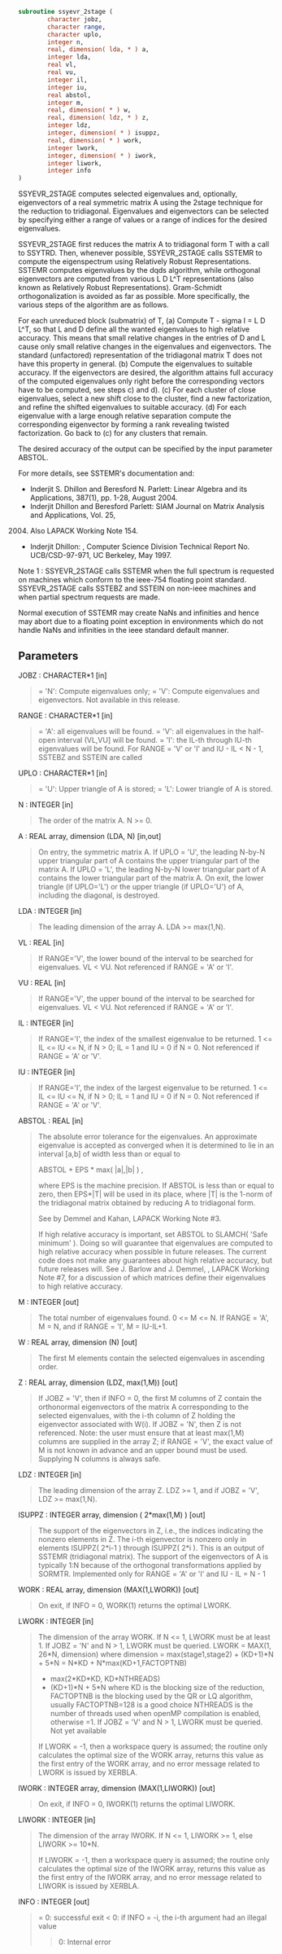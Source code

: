 ```fortran
subroutine ssyevr_2stage (
        character jobz,
        character range,
        character uplo,
        integer n,
        real, dimension( lda, * ) a,
        integer lda,
        real vl,
        real vu,
        integer il,
        integer iu,
        real abstol,
        integer m,
        real, dimension( * ) w,
        real, dimension( ldz, * ) z,
        integer ldz,
        integer, dimension( * ) isuppz,
        real, dimension( * ) work,
        integer lwork,
        integer, dimension( * ) iwork,
        integer liwork,
        integer info
)
```

SSYEVR_2STAGE computes selected eigenvalues and, optionally, eigenvectors
of a real symmetric matrix A using the 2stage technique for
the reduction to tridiagonal.  Eigenvalues and eigenvectors can be
selected by specifying either a range of values or a range of
indices for the desired eigenvalues.

SSYEVR_2STAGE first reduces the matrix A to tridiagonal form T with a call
to SSYTRD.  Then, whenever possible, SSYEVR_2STAGE calls SSTEMR to compute
the eigenspectrum using Relatively Robust Representations.  SSTEMR
computes eigenvalues by the dqds algorithm, while orthogonal
eigenvectors are computed from various  L D L^T representations
(also known as Relatively Robust Representations). Gram-Schmidt
orthogonalization is avoided as far as possible. More specifically,
the various steps of the algorithm are as follows.

For each unreduced block (submatrix) of T,
(a) Compute T - sigma I  = L D L^T, so that L and D
define all the wanted eigenvalues to high relative accuracy.
This means that small relative changes in the entries of D and L
cause only small relative changes in the eigenvalues and
eigenvectors. The standard (unfactored) representation of the
tridiagonal matrix T does not have this property in general.
(b) Compute the eigenvalues to suitable accuracy.
If the eigenvectors are desired, the algorithm attains full
accuracy of the computed eigenvalues only right before
the corresponding vectors have to be computed, see steps c) and d).
(c) For each cluster of close eigenvalues, select a new
shift close to the cluster, find a new factorization, and refine
the shifted eigenvalues to suitable accuracy.
(d) For each eigenvalue with a large enough relative separation compute
the corresponding eigenvector by forming a rank revealing twisted
factorization. Go back to (c) for any clusters that remain.

The desired accuracy of the output can be specified by the input
parameter ABSTOL.

For more details, see SSTEMR's documentation and:
- Inderjit S. Dhillon and Beresford N. Parlett:
Linear Algebra and its Applications, 387(1), pp. 1-28, August 2004.
- Inderjit Dhillon and Beresford Parlett:  SIAM Journal on Matrix Analysis and Applications, Vol. 25,
2004.  Also LAPACK Working Note 154.
- Inderjit Dhillon: ,
Computer Science Division Technical Report No. UCB/CSD-97-971,
UC Berkeley, May 1997.


Note 1 : SSYEVR_2STAGE calls SSTEMR when the full spectrum is requested
on machines which conform to the ieee-754 floating point standard.
SSYEVR_2STAGE calls SSTEBZ and SSTEIN on non-ieee machines and
when partial spectrum requests are made.

Normal execution of SSTEMR may create NaNs and infinities and
hence may abort due to a floating point exception in environments
which do not handle NaNs and infinities in the ieee standard default
manner.

## Parameters
JOBZ : CHARACTER\*1 [in]
> = 'N':  Compute eigenvalues only;
> = 'V':  Compute eigenvalues and eigenvectors.
> Not available in this release.

RANGE : CHARACTER\*1 [in]
> = 'A': all eigenvalues will be found.
> = 'V': all eigenvalues in the half-open interval (VL,VU]
> will be found.
> = 'I': the IL-th through IU-th eigenvalues will be found.
> For RANGE = 'V' or 'I' and IU - IL < N - 1, SSTEBZ and
> SSTEIN are called

UPLO : CHARACTER\*1 [in]
> = 'U':  Upper triangle of A is stored;
> = 'L':  Lower triangle of A is stored.

N : INTEGER [in]
> The order of the matrix A.  N >= 0.

A : REAL array, dimension (LDA, N) [in,out]
> On entry, the symmetric matrix A.  If UPLO = 'U', the
> leading N-by-N upper triangular part of A contains the
> upper triangular part of the matrix A.  If UPLO = 'L',
> the leading N-by-N lower triangular part of A contains
> the lower triangular part of the matrix A.
> On exit, the lower triangle (if UPLO='L') or the upper
> triangle (if UPLO='U') of A, including the diagonal, is
> destroyed.

LDA : INTEGER [in]
> The leading dimension of the array A.  LDA >= max(1,N).

VL : REAL [in]
> If RANGE='V', the lower bound of the interval to
> be searched for eigenvalues. VL < VU.
> Not referenced if RANGE = 'A' or 'I'.

VU : REAL [in]
> If RANGE='V', the upper bound of the interval to
> be searched for eigenvalues. VL < VU.
> Not referenced if RANGE = 'A' or 'I'.

IL : INTEGER [in]
> If RANGE='I', the index of the
> smallest eigenvalue to be returned.
> 1 <= IL <= IU <= N, if N > 0; IL = 1 and IU = 0 if N = 0.
> Not referenced if RANGE = 'A' or 'V'.

IU : INTEGER [in]
> If RANGE='I', the index of the
> largest eigenvalue to be returned.
> 1 <= IL <= IU <= N, if N > 0; IL = 1 and IU = 0 if N = 0.
> Not referenced if RANGE = 'A' or 'V'.

ABSTOL : REAL [in]
> The absolute error tolerance for the eigenvalues.
> An approximate eigenvalue is accepted as converged
> when it is determined to lie in an interval [a,b]
> of width less than or equal to
> 
> ABSTOL + EPS \*   max( |a|,|b| ) ,
> 
> where EPS is the machine precision.  If ABSTOL is less than
> or equal to zero, then  EPS\*|T|  will be used in its place,
> where |T| is the 1-norm of the tridiagonal matrix obtained
> by reducing A to tridiagonal form.
> 
> See  by Demmel and
> Kahan, LAPACK Working Note #3.
> 
> If high relative accuracy is important, set ABSTOL to
> SLAMCH( 'Safe minimum' ).  Doing so will guarantee that
> eigenvalues are computed to high relative accuracy when
> possible in future releases.  The current code does not
> make any guarantees about high relative accuracy, but
> future releases will. See J. Barlow and J. Demmel,
> , LAPACK Working Note #7, for a discussion
> of which matrices define their eigenvalues to high relative
> accuracy.

M : INTEGER [out]
> The total number of eigenvalues found.  0 <= M <= N.
> If RANGE = 'A', M = N, and if RANGE = 'I', M = IU-IL+1.

W : REAL array, dimension (N) [out]
> The first M elements contain the selected eigenvalues in
> ascending order.

Z : REAL array, dimension (LDZ, max(1,M)) [out]
> If JOBZ = 'V', then if INFO = 0, the first M columns of Z
> contain the orthonormal eigenvectors of the matrix A
> corresponding to the selected eigenvalues, with the i-th
> column of Z holding the eigenvector associated with W(i).
> If JOBZ = 'N', then Z is not referenced.
> Note: the user must ensure that at least max(1,M) columns are
> supplied in the array Z; if RANGE = 'V', the exact value of M
> is not known in advance and an upper bound must be used.
> Supplying N columns is always safe.

LDZ : INTEGER [in]
> The leading dimension of the array Z.  LDZ >= 1, and if
> JOBZ = 'V', LDZ >= max(1,N).

ISUPPZ : INTEGER array, dimension ( 2\*max(1,M) ) [out]
> The support of the eigenvectors in Z, i.e., the indices
> indicating the nonzero elements in Z. The i-th eigenvector
> is nonzero only in elements ISUPPZ( 2\*i-1 ) through
> ISUPPZ( 2\*i ). This is an output of SSTEMR (tridiagonal
> matrix). The support of the eigenvectors of A is typically
> 1:N because of the orthogonal transformations applied by SORMTR.
> Implemented only for RANGE = 'A' or 'I' and IU - IL = N - 1

WORK : REAL array, dimension (MAX(1,LWORK)) [out]
> On exit, if INFO = 0, WORK(1) returns the optimal LWORK.

LWORK : INTEGER [in]
> The dimension of the array WORK.
> If N <= 1,               LWORK must be at least 1.
> If JOBZ = 'N' and N > 1, LWORK must be queried.
> LWORK = MAX(1, 26\*N, dimension) where
> dimension = max(stage1,stage2) + (KD+1)\*N + 5\*N
> = N\*KD + N\*max(KD+1,FACTOPTNB)
> + max(2\*KD\*KD, KD\*NTHREADS)
> + (KD+1)\*N + 5\*N
> where KD is the blocking size of the reduction,
> FACTOPTNB is the blocking used by the QR or LQ
> algorithm, usually FACTOPTNB=128 is a good choice
> NTHREADS is the number of threads used when
> openMP compilation is enabled, otherwise =1.
> If JOBZ = 'V' and N > 1, LWORK must be queried. Not yet available
> 
> If LWORK = -1, then a workspace query is assumed; the routine
> only calculates the optimal size of the WORK array, returns
> this value as the first entry of the WORK array, and no error
> message related to LWORK is issued by XERBLA.

IWORK : INTEGER array, dimension (MAX(1,LIWORK)) [out]
> On exit, if INFO = 0, IWORK(1) returns the optimal LIWORK.

LIWORK : INTEGER [in]
> The dimension of the array IWORK.
> If N <= 1, LIWORK >= 1, else LIWORK >= 10\*N.
> 
> If LIWORK = -1, then a workspace query is assumed; the
> routine only calculates the optimal size of the IWORK array,
> returns this value as the first entry of the IWORK array, and
> no error message related to LIWORK is issued by XERBLA.

INFO : INTEGER [out]
> = 0:  successful exit
> < 0:  if INFO = -i, the i-th argument had an illegal value
> > 0:  Internal error
